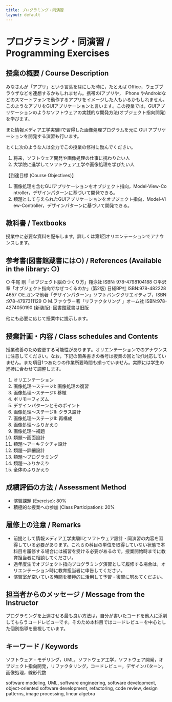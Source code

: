 ```yaml
---
title: プログラミング・同演習
layout: default
---
```


# プログラミング・同演習 / Programming Exercises

## 授業の概要 / Course Description

み​な​さ​ん​が​「​ア​プ​リ​」​と​い​う​言​葉​を​耳​に​し​た​時​に​，​た​と​え​ば​ ​O​f​f​i​c​e​，​ ​ウ​ェ​ブ​ブ​ラ​ウ​ザ​な​ど​を​連​想​す​る​か​も​し​れ​ま​せ​ん​。​携​帯​の​i​ア​プ​リ​や​，​ ​i​P​h​o​n​e​ ​や​ ​A​n​d​r​o​i​d​ ​な​ど​の​ス​マ​ー​ト​フ​ォ​ン​で​動​作​す​る​ア​プ​リ​を​イ​メ​ー​ジ​し​た​人​も​い​る​か​も​し​れ​ま​せ​ん​。​こ​の​よ​う​な​ア​プ​リ​を​ ​G​U​I​ ​ア​プ​リ​ケ​ー​シ​ョ​ン​と​言​い​ま​す​。​この授業では，GUIアプリケーションのようなソフトウェアの実践的な開発方法(オブジェクト指向開発)を学びます。

また情報メディア工学実験IIで習得した画像処理プログラムを元に GUI アプリケーションを開発する演習も行います。

とくに次のような人は全力でこの授業の修得に励んでください。

1. ​将​来​，​ソ​フ​ト​ウ​ェ​ア​開​発や画像処理​の​仕​事​に​携​わ​り​た​い​人​
2. ​大​学​院​に​進​学​し​て​ソ​フ​ト​ウ​ェ​ア​工​学や画像処理​を​学​び​た​い​人​
​

【到​達​目​標​ ​(​C​o​u​r​s​e​ ​O​b​j​e​c​t​i​v​e​s​)​】

1. 画像処理を含むGUIアプリケーションをオ​ブ​ジ​ェ​ク​ト​指​向​，​M​o​d​e​l​-​V​i​e​w​-​C​o​n​t​r​o​l​l​e​r​，デザインパターンに​基​づ​い​て​開​発​で​き​る​。
2. ​類題として与えられたG​U​I​ア​プ​リ​ケ​ー​シ​ョ​ン​を​オ​ブ​ジ​ェ​ク​ト​指​向​，​M​o​d​e​l​-​V​i​e​w​-​C​o​n​t​r​o​l​l​e​r​，デザインパターン​​に​基​づ​い​て​開​発​で​き​る​。​

## 教科書 / Textbooks

授業中に必要な資料を配布します。詳しくは第1回オリエンテーションでアナウンスします。

## 参考書(図書館蔵書には○) / References (Available in the library: ○)

○​ 牛​尾​ ​剛​「​オ​ブ​ジ​ェ​ク​ト​脳​の​つ​く​り​方​」​翔​泳​社​ ​I​S​B​N​:​ ​9​7​8​-​4​7​9​8​1​0​4​1​8​8​ 
​○​ 平沢​ ​章​「​オ​ブ​ジ​ェ​ク​ト​指​向​で​な​ぜ​つ​く​る​の​か​」​(​第​2​版​)​ ​日​経​B​P​社​ ​I​S​B​N​:​ ​9​7​8​-​4​8​2​2​2​8​4​6​5​7​
○​ ​E​.​ガ​ン​マ​他​著​「​デ​ザ​イ​ン​パ​タ​ー​ン​」​ソ​フ​ト​バ​ン​ク​ク​リ​エ​イ​テ​ィ​ブ​，​I​S​B​N​:​ ​9​7​8​-​4​7​9​7​3​1​1​1​2​9​
○ M​.​フ​ァ​ウ​ラ​ー​著​「​リ​フ​ァ​ク​タ​リ​ン​グ​ ​」​オーム社 ​I​S​B​N​:​ ​978-4274050190 ​(​新装版): 図書館蔵書は旧版

他にも必要に応じて授業中に提示します。

## 授業計画・内容 / Class schedules and Contents

授​業​改​善​の​た​め​変​更​す​る​可​能​性​が​あ​り​ま​す​。​オリエンテーションで​の​ア​ナ​ウ​ン​ス​に​注​意​し​て​く​だ​さ​い​。​な​お​，​下​記​の​箇​条​書​き​の​番​号​は​​授​業​の​回​と1対1​対応していません。また項目1つあたりの作業所要時間も揃っていません。実際には学生の進捗に合わせて調整します。

1. オリエンテーション
2. 画像処理〜ステージI: 画像処理の復習
3. 画像処理〜ステージI: 移植
4. ポリモーフィズム
5. デザインパターンとそのポイント
6. 画像処理〜ステージII: クラス設計
7. 画像処理〜ステージII: 再構成
8. 画像処理〜ふりかえり
9. 画像処理〜補題
10. 類題〜画面設計
11. 類題〜アーキテクチャ設計
12. 類題〜詳細設計
13. 類題〜プログラミング
14. 類題〜ふりかえり
15. 全体のふりかえり

## 成績評価の方法 / Assessment Method

* 演習課題 (Exercise): 80%
* 積極的な授業への参加 (Class Participation): 20%

## 履修上の注意 / Remarks

* 前提として情報メディア工学実験IIとソフトウェア設計・同演習の内容を習得している必要があります。これらの科目の単位を取得していない状態で本科目を履修する場合には補習を受ける必要があるので，授業開始時までに教育担当者に相談してください。
* 過年度生でオブジェクト指向プログラミング演習として履修する場合は，オリエンテーション時に教育担当者に申告してください。
* 演習室が空いている時間を積極的に活用して予習・復習に努めてください。

## 担当者からのメッセージ / Message from the Instructor

プログラミングを上達させる最も良い方法は，自分が書いたコードを他人に添削してもらうコードレビューです。そのため本科目ではコードレビューを中心とした個別指導を重視しています。

## キーワード / Keywords

ソフトウェア・モデリング，UML，ソフトウェア工学，ソフトウェア開発，オブジェクト指向開発，リファクタリング，コードレビュー，デザインパターン，画像処理，線形代数

software modeling, UML, software engineering, software development, object-oriented software development, refactoring, code review, design patterns, image processing, linear algebra

